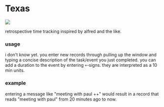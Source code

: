 Texas
=====

![](https://s3-eu-west-1.amazonaws.com/51e3d489f1e/ec6b0c87-6c39-4a9f-b675-500061641198.png)

retrospective time tracking inspired by alfred and the like.

### usage

i don't know yet. you enter new records through pulling up the window and typing a concise description of the task/event you just completed. you can add a duration to the event by entering ```+```-signs. they are interpreted as a 10 min units.

### example

entering a message like "meeting with paul ++" would result in a record that reads "meeting with paul" from 20 minutes ago to now.
